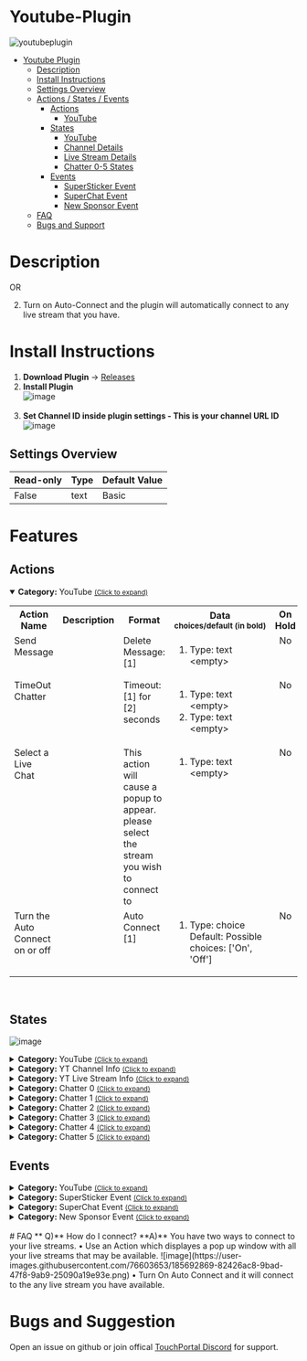 
# Youtube-Plugin
![youtubeplugin](https://user-images.githubusercontent.com/76603653/185539819-0f90b2a3-c202-4414-a2a2-df21d2f207f2.jpg)

- [Youtube Plugin](#Youtube-Plugin)
  - [Description](#description) 
  - [Install Instructions](#install_instructions)
  - [Settings Overview](#Settings-Overview)
  - [Actions / States / Events](#Features)
    - [Actions](#actions)
        - [YouTube](#tp.plugin.youtube.mainactions)
    - [States](#states)
        - [YouTube](#tp.plugin.youtube.mainstates)
        - [Channel Details](#tp.plugin.youtube.channel_infostates)
        - [Live Stream Details](#tp.plugin.youtube.live_statsstates)
        - [Chatter 0-5 States](#tp.plugin.youtube.chatter0states)
    - [Events](#events)
        - [SuperSticker Event](#tp.plugin.youtube.superStickerstates)
        - [SuperChat Event](#tp.plugin.youtube.superChatstates)
        - [New Sponsor Event](#tp.plugin.youtube.newSponsorstates)
  - [FAQ](#faq)
  - [Bugs and Support](#bugs-and-suggestion)
  
# Description

OR

2) Turn on Auto-Connect and the plugin will automatically connect to any live stream that you have. 

# Install Instructions
1) **Download Plugin** -> [Releases](https://github.com/gitagogaming/Youtube-TouchPortal-Plugin/releases)
2) **Install Plugin**<br>
![image](https://user-images.githubusercontent.com/76603653/185694403-57733328-aad6-4e49-a8e5-21cc38b1d532.png)<br><br>
3) **Set Channel ID inside plugin settings - This is your channel URL ID** <br>
![image](https://user-images.githubusercontent.com/76603653/185694927-cc21345f-9327-46fc-b261-d6857d52012e.png)




## Settings Overview
| Read-only | Type | Default Value |
| --- | --- | --- |
| False | text | Basic |


# Features

## Actions
<details open id='tp.plugin.youtube.mainactions'><summary><b>Category:</b> YouTube <small><ins>(Click to expand)</ins></small></summary><table>
<tr valign='buttom'><th>Action Name</th><th>Description</th><th>Format</th><th nowrap>Data<br/><div align=left><sub>choices/default (in bold)</th><th>On<br/>Hold</sub></div></th></tr>
<tr valign='top'><td>Send Message</td><td> </td><td>Delete Message: [1]</td><td><ol start=1><li>Type: text &nbsp; 
&lt;empty&gt;</li>
</ol></td>
<td align=center>No</td>
<tr valign='top'><td>TimeOut Chatter</td><td> </td><td>Timeout: [1] for [2] seconds</td><td><ol start=1><li>Type: text &nbsp; 
&lt;empty&gt;</li>
<li>Type: text &nbsp; 
&lt;empty&gt;</li>
</ol></td>
<td align=center>No</td>
<tr valign='top'><td>Select a Live Chat</td><td> </td><td>This action will cause a popup to appear. please select the stream you wish to connect to</td><td><ol start=1><li>Type: text &nbsp; 
&lt;empty&gt;</li>
</ol></td>
<td align=center>No</td>
<tr valign='top'><td>Turn the Auto Connect on or off</td><td> </td><td>Auto Connect [1]</td><td><ol start=1><li>Type: choice &nbsp; 
Default: <b></b> Possible choices: ['On', 'Off']</li>
</ol></td>
<td align=center>No</td>
</tr></table></details>
<br>

## States
![image](https://user-images.githubusercontent.com/76603653/185533838-364a1e15-81ae-4a6c-988f-91c6b25717a7.png)
<details id='tp.plugin.youtube.mainstates'><summary><b>Category:</b> YouTube <small><ins>(Click to expand)</ins></small></summary>



| Id | Description | DefaultValue | parentGroup |
| --- | --- | --- | --- |
| .state.plugin_status | YT Plugin Status |  |   |
| .state.plugin_status.retry.timer | YT Plugin Status Retry Timer |  |   |
| .state.plugin_status.retry.attempts | YT Plugin Status Retry Attempts |  |   |
</details>

<details id='tp.plugin.youtube.channel_infostates'><summary><b>Category:</b> YT Channel Info <small><ins>(Click to expand)</ins></small></summary>


| Id | Description | DefaultValue | parentGroup |
| --- | --- | --- | --- |
| .state.channel.total_subscribers | YT | Total Channel  Subscribers |  |   |
| .state.channel.total_videos | YT | Total Channel Videos |  |   |
| .state.channel.total_channel_views | YT | Total Channel Views |  |   |
</details>

<details id='tp.plugin.youtube.live_statsstates'><summary><b>Category:</b> YT Live Stream Info <small><ins>(Click to expand)</ins></small></summary>


| Id | Description | DefaultValue | parentGroup |
| --- | --- | --- | --- |
| .state.channel.current_live_title | YT | Live Title |  |   |
| .state.channel.current_live_description | YT | Live Description |  |   |
| .state.channel.current_live.concurrentViewers | YT | Live Concurrent Viewers |  |   |
| .state.channel.current_live.viewCount | YT | Live Total View Count |  |   |
| .state.channel.current_live.likeCount | YT | Live Like Count |  |   |
| .state.channel.current_live.disLikeCount | YT | Live Dislike Count |  |   |
| .state.channel.current_live.favoriteCount | YT | Live Favorite Count |  |   |
| .state.channel.current_live.commentCount | YT | Live Comment Count |  |   |
| .state.channel.current_live.startTime | YT | Live Start Time |  |   |
</details>

<details id='tp.plugin.youtube.chatter0states'><summary><b>Category:</b> Chatter 0 <small><ins>(Click to expand)</ins></small></summary>


| Id | Description | DefaultValue | parentGroup |
| --- | --- | --- | --- |
| .state.Chatter_0.name | YouTube: Chatter 0 - Name |  |   |
| .state.Chatter_0.message | YouTube: Chatter 0 - Message |  |   |
| .state.Chatter_0.message.id | YouTube: Chatter 0 - Message ID |  |   |
| .state.Chatter_0.profile_image | YouTube: Chatter 0 - Profile Image URL |  |   |
</details>

<details id='tp.plugin.youtube.chatter1states'><summary><b>Category:</b> Chatter 1 <small><ins>(Click to expand)</ins></small></summary>


| Id | Description | DefaultValue | parentGroup |
| --- | --- | --- | --- |
| .state.Chatter_1.name | YouTube: Chatter 1 - Name |  |   |
| .state.Chatter_1.message | YouTube: Chatter 1 - Message |  |   |
| .state.Chatter_1.message.id | YouTube: Chatter 1 - Message ID |  |   |
| .state.Chatter_1.profile_image | YouTube: Chatter 1 - Profile Image URL |  |   |
</details>

<details id='tp.plugin.youtube.chatter2states'><summary><b>Category:</b> Chatter 2 <small><ins>(Click to expand)</ins></small></summary>


| Id | Description | DefaultValue | parentGroup |
| --- | --- | --- | --- |
| .state.Chatter_2.name | YouTube: Chatter 2 - Name |  |   |
| .state.Chatter_2.message | YouTube: Chatter 2 - Message |  |   |
| .state.Chatter_2.message.id | YouTube: Chatter 2 - Message ID |  |   |
| .state.Chatter_2.profile_image | YouTube: Chatter 2 - Profile Image URL |  |   |
</details>

<details id='tp.plugin.youtube.chatter3states'><summary><b>Category:</b> Chatter 3 <small><ins>(Click to expand)</ins></small></summary>


| Id | Description | DefaultValue | parentGroup |
| --- | --- | --- | --- |
| .state.Chatter_3.name | YouTube: Chatter 3 - Name |  |   |
| .state.Chatter_3.message | YouTube: Chatter 3 - Message |  |   |
| .state.Chatter_3.message.id | YouTube: Chatter 3 - Message ID |  |   |
| .state.Chatter_3.profile_image | YouTube: Chatter 3 - Profile Image URL |  |   |
</details>

<details id='tp.plugin.youtube.chatter4states'><summary><b>Category:</b> Chatter 4 <small><ins>(Click to expand)</ins></small></summary>


| Id | Description | DefaultValue | parentGroup |
| --- | --- | --- | --- |
| .state.Chatter_4.name | YouTube: Chatter 4 - Name |  |   |
| .state.Chatter_4.message | YouTube: Chatter 4 - Message |  |   |
| .state.Chatter_4.message.id | YouTube: Chatter 4 - Message ID |  |   |
| .state.Chatter_4.profile_image | YouTube: Chatter 4 - Profile Image URL |  |   |
</details>

<details id='tp.plugin.youtube.chatter5states'><summary><b>Category:</b> Chatter 5 <small><ins>(Click to expand)</ins></small></summary>
</details>

## Events
<details id='tp.plugin.youtube.mainstates'><summary><b>Category:</b> YouTube <small><ins>(Click to expand)</ins></small></summary>

| Id | Description | DefaultValue | parentGroup |
| --- | --- | --- | --- |
| .state.Chatter_5.name | YouTube: Chatter 5 - Name |  |   |
| .state.Chatter_5.message | YouTube: Chatter 5 - Message |  |   |
| .state.Chatter_5.message.id | YouTube: Chatter 5 - Message ID |  |   |
| .state.Chatter_5.profile_image | YouTube: Chatter 5 - Profile Image URL |  |   |
</details>

<details id='tp.plugin.youtube.superStickerstates'><summary><b>Category:</b> SuperSticker Event <small><ins>(Click to expand)</ins></small></summary>


| Id | Description | DefaultValue | parentGroup |
| --- | --- | --- | --- |
| .state.superSticker.name | YouTube: SuperSticker - Name |  |   |
| state.superSticker.channel_id | YouTube: SuperSticker - Channel ID |  |   |
| .state.superSticker.message | YouTube: SuperSticker - Message |  |   |
| .state.superSticker.profile_image | YouTube: SuperSticker - Profile Image URL |  |   |
| .state.superSticker.amount | YouTube: SuperSticker - Amount |  |   |
</details>

<details id='tp.plugin.youtube.superChatstates'><summary><b>Category:</b> SuperChat Event <small><ins>(Click to expand)</ins></small></summary>


| Id | Description | DefaultValue | parentGroup |
| --- | --- | --- | --- |
| .state.superChat.name | YouTube: SuperChat - Name |  |   |
| state.superChat.channel_id | YouTube: SuperChat - Channel ID |  |   |
| .state.superChat.message | YouTube: SuperChat - Message |  |   |
| .state.superChat.profile_image | YouTube: SuperChat - Profile Image URL |  |   |
| .state.superChat.amount | YouTube: SuperChat - Amount |  |   |
</details>

<details id='tp.plugin.youtube.newSponsorstates'><summary><b>Category:</b> New Sponsor Event <small><ins>(Click to expand)</ins></small></summary>


| Id | Description | DefaultValue | parentGroup |
| --- | --- | --- | --- |
| .state.NewSponsor.name | YouTube: New Sponsor - Name |  |   |
| state.NewSponsor.channel_id | YouTube: New Sponsor - Channel ID |  |   |
| .state.NewSponsor.message | YouTube: New Sponsor - Message |  |   |
| .state.NewSponsor.profile_image | YouTube: New Sponsor - Profile Image URL |  |   |
| .state.NewSponsor.amount | YouTube: New Sponsor - Amount |  |   |
</details>

<br>
# FAQ
 ** Q)** How do I connect?
**A)** You have two ways to connect to your live streams. 
• Use an Action which displayes a pop up window with all your live streams that may be available.
![image](https://user-images.githubusercontent.com/76603653/185692869-82426ac8-9bad-47f8-9ab9-25090a19e93e.png)
• Turn On Auto Connect and it will connect to the any live stream you have available.


# Bugs and Suggestion
Open an issue on github or join offical [TouchPortal Discord](https://discord.gg/MgxQb8r) for support.

